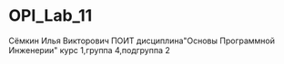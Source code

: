 # OPI_Lab_11
Сёмкин 
Илья
Викторович
ПОИТ
дисциплина"Основы Программной Инженерии"
курс 1,группа 4,подгруппа 2
